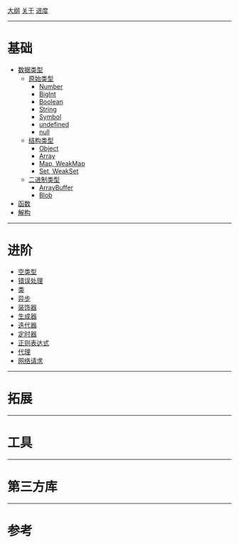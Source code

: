 [大纲](./outline.md)
[关于](./about.md)
[进度](./progress.md)

---
# 基础
- [数据类型](./1_basic/datatype.md)
  - [原始类型](./1_basic/datatype/primitive.md)
    - [Number](./1_basic/datatype/primitive/number.md)
    - [BigInt](./1_basic/datatype/primitive/bigint.md)
    - [Boolean](./1_basic/datatype/primitive/boolean.md)
    - [String](./1_basic/datatype/primitive/string.md)
    - [Symbol](./1_basic/datatype/primitive/symbol.md)
    - [undefined](./1_basic/datatype/primitive/undefined.md)
    - [null](./1_basic/datatype/primitive/null.md)
  - [结构类型](./1_basic/datatype/struct.md)
    - [Object](./1_basic/datatype/struct/object.md)
    - [Array](./1_basic/datatype/struct/array.md)
    - [Map, WeakMap](./1_basic/datatype/struct/map_weakmap.md)
    - [Set, WeakSet](./1_basic/datatype/struct/set_weakset.md)
  - [二进制类型](./1_basic/datatype/binary.md)
    - [ArrayBuffer](./1_basic/datatype/binary/arraybuffer.md)
    - [Blob](./1_basic/datatype/binary/blob.md)  
- [函数](./1_basic/function.md)
- [解构](./1_basic/destruct.md)


---
# 进阶
- [空类型]()
- [错误处理]()
- [类]()
- [异步]()
- [装饰器]()
- [生成器]()
- [迭代器]()
- [定时器]()
- [正则表达式]()
- [代理]()
- [网络请求]()
  
---
# 拓展

---
# 工具

---
# 第三方库

---
# 参考

